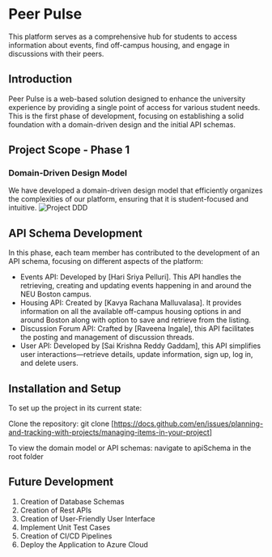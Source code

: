 # Peer Pulse
This platform serves as a comprehensive hub for students to access information about events, find off-campus housing, and engage in discussions with their peers.

## Introduction
Peer Pulse is a web-based solution designed to enhance the university experience by providing a single point of access for various student needs. This is the first phase of development, focusing on establishing a solid foundation with a domain-driven design and the initial API schemas.

## Project Scope - Phase 1
### Domain-Driven Design Model
We have developed a domain-driven design model that efficiently organizes the complexities of our platform, ensuring that it is student-focused and intuitive.
![Project DDD](https://github.com/info-6150-fall-2023/final-project-cohortcrafters/blob/22d59ecc0b782143d0e6bce5a03e28f6bf012359/Project%20DDD.drawio.png)

## API Schema Development
In this phase, each team member has contributed to the development of an API schema, focusing on different aspects of the platform:

- Events API: Developed by [Hari Sriya Pelluri]. This API handles the retrieving, creating and updating events happening in and around the NEU Boston campus.
- Housing API: Created by [Kavya Rachana Malluvalasa]. It provides information on all the available off-campus housing options in and around Boston along with option to save and retrieve from the listing.
- Discussion Forum API: Crafted by [Raveena Ingale], this API facilitates the posting and management of discussion threads.
- User API: Developed by [Sai Krishna Reddy Gaddam], this API simplifies user interactions—retrieve details, update information, sign up, log in, and delete users.

## Installation and Setup
To set up the project in its current state:

Clone the repository: git clone [https://docs.github.com/en/issues/planning-and-tracking-with-projects/managing-items-in-your-project]

To view the domain model or API schemas: navigate to apiSchema in the root folder

## Future Development
1) Creation of Database Schemas
2) Creation of Rest APIs
3) Creation of User-Friendly User Interface
4) Implement Unit Test Cases
5) Creation of CI/CD Pipelines
6) Deploy the Application to Azure Cloud




